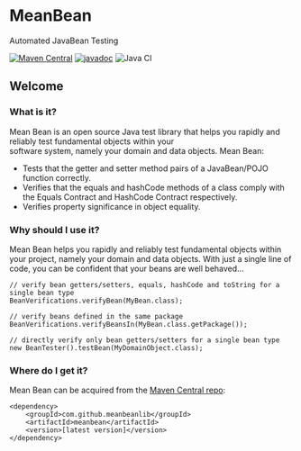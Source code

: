# MeanBean

Automated JavaBean Testing

[![Maven Central](https://maven-badges.herokuapp.com/maven-central/com.github.meanbeanlib/meanbean/badge.svg)](https://maven-badges.herokuapp.com/maven-central/com.github.meanbeanlib/meanbean)
 [![javadoc](https://javadoc.io/badge2/com.github.meanbeanlib/meanbean/javadoc.svg)](https://javadoc.io/doc/com.github.meanbeanlib/meanbean) 
![Java CI](https://github.com/meanbeanlib/meanbean/workflows/Java%20CI/badge.svg)

## Welcome

### What is it?

Mean Bean is an open source Java test library that helps you rapidly and reliably test fundamental objects within your <br/>
software system, namely your domain and data objects. Mean Bean:

  - Tests that the getter and setter method pairs of a JavaBean/POJO function correctly.
  - Verifies that the equals and hashCode methods of a class comply with the Equals Contract and HashCode Contract respectively.
  - Verifies property significance in object equality.

### Why should I use it?

Mean Bean helps you rapidly and reliably test fundamental objects within your project, namely your domain and data objects.
With just a single line of code, you can be confident that your beans are well behaved…

	// verify bean getters/setters, equals, hashCode and toString for a single bean type
	BeanVerifications.verifyBean(MyBean.class);
		
	// verify beans defined in the same package
	BeanVerifications.verifyBeansIn(MyBean.class.getPackage());
	
	// directly verify only bean getters/setters for a single bean type
	new BeanTester().testBean(MyDomainObject.class);

### Where do I get it?

Mean Bean can be acquired from the <a href="https://maven-badges.herokuapp.com/maven-central/com.github.meanbeanlib/meanbean">Maven Central repo</a>:

    <dependency>
        <groupId>com.github.meanbeanlib</groupId>
        <artifactId>meanbean</artifactId>
        <version>[latest version]</version>
    </dependency>

